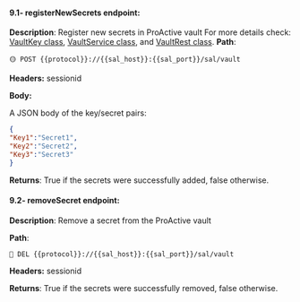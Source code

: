 #### 9.1- registerNewSecrets endpoint:

**Description**: Register new secrets in ProActive vault For more details check: [VaultKey class](https://github.com/ow2-proactive/scheduling-abstraction-layer/blob/master/sal-common/src/main/java/org/ow2/proactive/sal/model/VaultKey.java), [VaultService class](https://github.com/ow2-proactive/scheduling-abstraction-layer/blob/master/sal-service/src/main/java/org/ow2/proactive/sal/service/service/VaultService.java), and [VaultRest class](https://github.com/ow2-proactive/scheduling-abstraction-layer/blob/master/sal-service/src/main/java/org/ow2/proactive/sal/service/rest/VaultRest.java). **Path**:

```text
🟡 POST {{protocol}}://{{sal_host}}:{{sal_port}}/sal/vault
```

**Headers:** sessionid

**Body:**

A JSON body of the key/secret pairs:

```json
{
"Key1":"Secret1",
"Key2":"Secret2",
"Key3":"Secret3"
}
```

**Returns**: True if the secrets were successfully added, false otherwise.

#### 9.2- removeSecret endpoint:

**Description**: Remove a secret from the ProActive vault

**Path**:

```text
🔴 DEL {{protocol}}://{{sal_host}}:{{sal_port}}/sal/vault
```

**Headers:** sessionid

**Returns**: True if the secrets were successfully removed, false otherwise.
